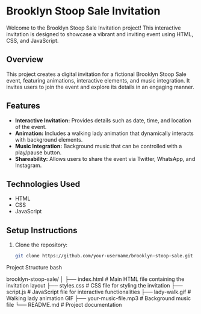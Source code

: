 # Brooklyn Stoop Sale Invitation

Welcome to the Brooklyn Stoop Sale Invitation project! This interactive invitation is designed to showcase a vibrant and inviting event using HTML, CSS, and JavaScript.

## Overview

This project creates a digital invitation for a fictional Brooklyn Stoop Sale event, featuring animations, interactive elements, and music integration. It invites users to join the event and explore its details in an engaging manner.

## Features

- **Interactive Invitation:** Provides details such as date, time, and location of the event.
- **Animation:** Includes a walking lady animation that dynamically interacts with background elements.
- **Music Integration:** Background music that can be controlled with a play/pause button.
- **Shareability:** Allows users to share the event via Twitter, WhatsApp, and Instagram.

## Technologies Used

- HTML
- CSS
- JavaScript

## Setup Instructions

1. Clone the repository:
   ```bash
   git clone https://github.com/your-username/brooklyn-stoop-sale.git

Project Structure
bash

brooklyn-stoop-sale/
│
├── index.html        # Main HTML file containing the invitation layout
├── styles.css        # CSS file for styling the invitation
├── script.js         # JavaScript file for interactive functionalities
├── lady-walk.gif     # Walking lady animation GIF
├── your-music-file.mp3   # Background music file
└── README.md         # Project documentation